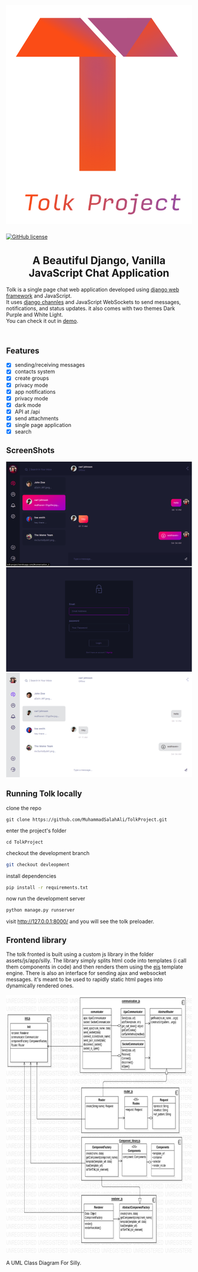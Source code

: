 <h1 align="center">
    <img src="assets/images/logo/TolkProjectIcon.ai.svg" />
</h1>

[![GitHub license](https://img.shields.io/badge/license-MIT-blue.svg)](https://github.com/facebook/react/blob/main/LICENSE)

<h1 align="center">
    A Beautiful Django, Vanilla JavaScript Chat Application
</h1>

<p>Tolk is a single page chat web application developed using <a href="https://github.com/django/django">
django web framework</a> and JavaScript.<br/>It uses 
<a href="https://github.com/django/channels">django channles</a> and JavaScript WebSockets to send messages,
notifications,
and status updates. it also comes with two themes Dark Purple and White Light.<br/>
You can check it out in <a href="http://tolk-project.herokuapp.com/">demo</a>.
</p>
<br/>

## Features

- [x] sending/receiving messages
- [x] contacts system
- [x] create groups
- [x] privacy mode
- [x] app notifications
- [x] privacy mode
- [x] dark mode
- [x] API at /api
- [x] send attachments
- [x] single page application
- [x] search

## ScreenShots
<img src="screenshots/Screenshot%20from%202021-08-08%2018-06-11.png" alt="dark_theme"/>
<img src="screenshots/Screenshot%20from%202021-08-08%2018-21-48.png" alt="login"/>
<img src="screenshots/Screenshot%20from%202021-08-08%2018-23-00.png" alt="light_theme"/>

## Running Tolk locally

clone the repo

```
git clone https://github.com/MuhammadSalahAli/TolkProject.git
```

enter the project's folder

```
cd TolkProject
```

checkout the development branch

```bash
git checkout devleopment
```

install dependencies

```bash
pip install -r requirements.txt
```

now run the development server

```bash
python manage.py runserver
```

visit <a href="http://127.0.0.1:8000/">http://127.0.0.1:8000/</a> and you will see the tolk preloader.

## Frontend library

The tolk fronted is built using a custom js library in the folder assets/js/app/silly. The library simply splits html
code into templates (i call them components in code) and then renders them using the <a href="https://ejs.co/">ejs</a>
template engine. There is also an interface for sending ajax and websocket messages. it's meant to be used to rapidly
static html pages into dynamically rendered ones.<br/>
<br/>
<img src="Documentation/JsAppClassdiagram.jpg" alt="silly_class_diagram"  width="700" height="700"/>
<p>
A UML Class Diagram For Silly.
</p>

